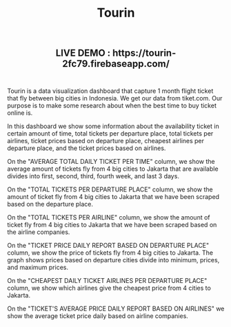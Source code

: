 <h1 align="center">
  <br>
  Tourin
  <br>
  <br>
</h1>

<h2 align="center">
  LIVE DEMO : https://tourin-2fc79.firebaseapp.com/
  <br>
  <br>
</h2>

Tourin is a data visualization dashboard that capture 1 month flight ticket that fly between big cities in Indonesia. We get our data from tiket.com. Our purpose is to make some research about when the best time to buy ticket online is.

In this dashboard we show some information about the availability ticket in certain amount of time, total tickets per departure place, total tickets per airlines, ticket prices based on departure place, cheapest airlines per departure place, and the ticket prices based on airlines.

On the "AVERAGE TOTAL DAILY TICKET PER TIME" column, we show the average amount of tickets fly from 4 big cities to Jakarta that are available divides into first, second, third, fourth week, and last 3 days.

On the "TOTAL TICKETS PER DEPARTURE PLACE" column, we show the amount of ticket fly from 4 big cities to Jakarta that we have been scraped based on the departure place.

On the "TOTAL TICKETS PER AIRLINE" column, we show the amount of ticket fly from 4 big cities to Jakarta that we have been scraped based on the airline companies.

On the "TICKET PRICE DAILY REPORT BASED ON DEPARTURE PLACE" column, we show the price of tickets fly from 4 big cities to Jakarta. The graph shows prices based on departure cities divide into minimum, prices, and maximum prices.

On the "CHEAPEST DAILY TICKET AIRLINES PER DEPARTURE PLACE" column, we show which airlines give the cheapest price from 4 cities to Jakarta.

On the "TICKET'S AVERAGE PRICE DAILY REPORT BASED ON AIRLINES" we show the average ticket price daily based on airline companies.